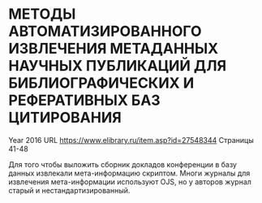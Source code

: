 # МЕТОДЫ АВТОМАТИЗИРОВАННОГО ИЗВЛЕЧЕНИЯ МЕТАДАННЫХ НАУЧНЫХ ПУБЛИКАЦИЙ ДЛЯ БИБЛИОГРАФИЧЕСКИХ И РЕФЕРАТИВНЫХ БАЗ ЦИТИРОВАНИЯ

Year 2016
URL https://www.elibrary.ru/item.asp?id=27548344
Страницы 41-48

Для того чтобы выложить сборник докладов конференции в базу данных извлекали мета-информацию скриптом. Многи журналы для извлечения мета-информации используют OJS, но у авторов журнал старый и нестандартизированный.